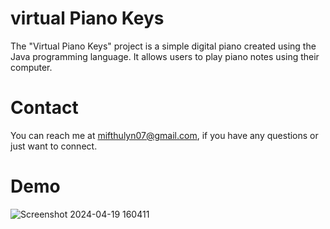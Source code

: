 # virtual Piano Keys
The "Virtual Piano Keys" project is a simple digital piano created using the Java programming language. It allows users to play piano notes using their computer.

# Contact
You can reach me at mifthulyn07@gmail.com, if you have any questions or just want to connect.

# Demo
![Screenshot 2024-04-19 160411](https://github.com/mifthulyn07/virtual-piano-keys/assets/84966642/282ec521-d554-4610-ac2b-c2586cdc9480)
